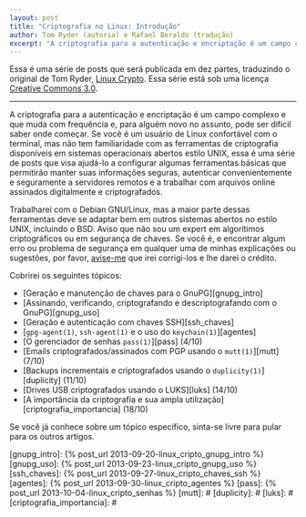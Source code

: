 ```yaml
---
layout: post
title: "Criptografia no Linux: Introdução"
author: Tom Ryder (autoria) e Rafael Beraldo (tradução)
excerpt: "A criptografia para a autenticação e encriptação é um campo complexo e que muda com frequência e, para alguém novo no assunto, pode ser difícil saber onde começar. Se você é um usuário de Linux confortável com o terminal, mas não tem familiaridade com as ferramentas de criptografia disponíveis em sistemas operacionais abertos estilo UNIX, essa é uma série de posts que visa ajudá-lo."
---
```


Essa é uma série de posts que será publicada em dez partes, traduzindo o
original de Tom Ryder, [Linux Crypto][linux_crypto]. Essa série está sob uma
licença [Creative Commons 3.0][cc].

---

A criptografia para a autenticação e encriptação é um campo complexo e que muda
com frequência e, para alguém novo no assunto, pode ser difícil saber onde
começar. Se você é um usuário de Linux confortável com o terminal, mas não tem
familiaridade com as ferramentas de criptografia disponíveis em sistemas
operacionais abertos estilo UNIX, essa é uma série de posts que visa ajudá-lo a
configurar algumas ferramentas básicas que permitirão manter suas informações
seguras, autenticar convenientemente e seguramente a servidores remotos e a
trabalhar com arquivos online assinados digitalmente e criptografados.

Trabalharei com o Debian GNU/Linux, mas a maior parte dessas ferramentas deve
se adaptar bem em outros sistemas abertos no estilo UNIX, incluindo o BSD.
Aviso que não sou um expert em algorítimos criptográficos ou em segurança de
chaves. Se você é, e encontrar algum erro ou problema de segurança em qualquer
uma de minhas explicações ou sugestões, por favor, [avise-me][rberaldo] que
irei corrigi-los e lhe darei o crédito.

Cobrirei os seguintes tópicos:

- [Geração e manutenção de chaves para o GnuPG][gnupg_intro]
- [Assinando, verificando, criptografando e descriptografando com o GnuPG][gnupg_uso]
- [Geração e autenticação com chaves SSH][ssh_chaves]
- [`gpg-agent(1)`, `ssh-agent(1)` e o uso do `keychain(1)`][agentes]
- [O gerenciador de senhas `pass(1)`][pass] (4/10)
- [Emails criptografados/assinados com PGP usando o `mutt(1)`][mutt] (7/10)
- [Backups incrementais e criptografados usando o `duplicity(1)`][duplicity] (11/10)
- [Drives USB criptografados usando o LUKS][luks] (14/10)
- [A importância da criptografia e sua ampla utilização][criptografia_importancia] (18/10)

Se você já conhece sobre um tópico específico, sinta-se livre para pular para
os outros artigos.

[linux_crypto]: http://blog.sanctum.geek.nz/series/linux-crypto/
[cc]: http://creativecommons.org/licenses/by-nc-sa/3.0/
[rberaldo]: mailto:rberaldo@cabaladada.org
[gnupg_intro]: {% post_url 2013-09-20-linux_cripto_gnupg_intro %}
[gnupg_uso]: {% post_url 2013-09-23-linux_cripto_gnupg_uso %}
[ssh_chaves]: {% post_url 2013-09-27-linux_cripto_chaves_ssh %}
[agentes]: {% post_url 2013-09-30-linux_cripto_agentes %}
[pass]: {% post_url 2013-10-04-linux_cripto_senhas %}
[mutt]: #
[duplicity]: #
[luks]: #
[criptografia_importancia]: #
